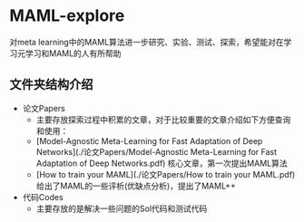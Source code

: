 # MAML-explore       
对meta learning中的MAML算法进一步研究、实验、测试、探索，希望能对在学习元学习和MAML的人有所帮助

## 文件夹结构介绍



+ 论文Papers
  + 主要存放探索过程中积累的文章，对于比较重要的文章介绍如下方便查询和使用：
  + [Model-Agnostic Meta-Learning for Fast Adaptation of Deep Networks](./论文Papers/Model-Agnostic Meta-Learning for Fast Adaptation of Deep Networks.pdf) 核心文章，第一次提出MAML算法
  + [How to train your MAML](./论文Papers/How to train your MAML.pdf) 给出了MAML的一些评析(优缺点分析)，提出了MAML++
+ 代码Codes
  + 主要存放的是解决一些问题的Sol代码和测试代码




